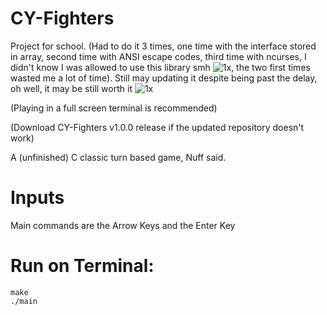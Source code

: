 # CY-Fighters

Project for school. (Had to do it 3 times, one time with the interface stored in array, second time with ANSI escape codes, third time with ncurses,  I didn't know I was allowed to use this library smh ![1x](https://user-images.githubusercontent.com/76498277/172260306-3b2f75c8-181f-4145-bd5d-2cbf51e77ca5.png), the two first times wasted me a lot of time). Still may updating it despite being past the delay, oh well, it may be still worth it 
![1x](https://user-images.githubusercontent.com/76498277/172257579-6baadd58-3d90-458f-add2-a2f109f6bef1.png)

(Playing in a full screen terminal is recommended)

(Download CY-Fighters v1.0.0 release if the updated repository doesn't work)

A (unfinished) C classic turn based game, Nuff said.

# Inputs

Main commands are the Arrow Keys and the Enter Key

# Run on Terminal:
```
make
./main
```

